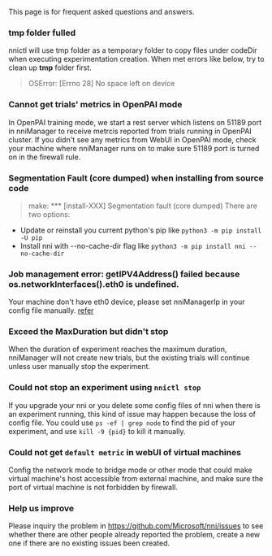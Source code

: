 This page is for frequent asked questions and answers.


### tmp folder fulled
nnictl will use tmp folder as a temporary folder to copy files under codeDir when executing experimentation creation. 
When met errors like below, try to clean up **tmp** folder first.
> OSError: [Errno 28] No space left on device

### Cannot get trials' metrics in OpenPAI mode
In OpenPAI training mode, we start a rest server which listens on 51189 port in nniManager to receive metrcis reported from trials running in OpenPAI cluster. If you didn't see any metrics from WebUI in OpenPAI mode, check your machine where nniManager runs on to make sure 51189 port is turned on in the firewall rule. 

### Segmentation Fault (core dumped) when installing from source code
> make: *** [install-XXX] Segmentation fault (core dumped)
There are two options:

* Update or reinstall you current python's pip like `python3 -m pip install -U pip`
* Install nni with --no-cache-dir flag like `python3 -m pip install nni --no-cache-dir`

### Job management error: getIPV4Address() failed because os.networkInterfaces().eth0 is undefined.
Your machine don't have eth0 device, please set nniManagerIp in your config file manually. [refer](https://github.com/Microsoft/nni/blob/master/docs/ExperimentConfig.md)

### Exceed the MaxDuration but didn't stop
When the duration of experiment reaches the maximum duration, nniManager will not create new trials, but the existing trials will continue unless user manually stop the experiment. 

### Could not stop an experiment using `nnictl stop`
If you upgrade your nni or you delete some config files of nni when there is an experiment running, this kind of issue may happen because the loss of config file. You could use `ps -ef | grep node` to find the pid of your experiment, and use `kill -9 {pid}` to kill it manually.

### Could not get `default metric` in webUI of virtual machines
Config the network mode to bridge mode or other mode that could make virtual machine's host accessible from external machine, and make sure the port of virtual machine is not forbidden by firewall. 

### Help us improve
Please inquiry the problem in https://github.com/Microsoft/nni/issues to see whether there are other people already reported the problem, create a new one if there are no existing issues been created.
